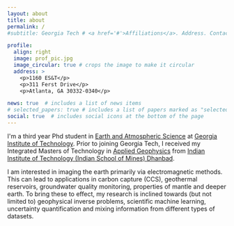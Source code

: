 ```yaml
---
layout: about
title: about
permalink: /
#subtitle: Georgia Tech # <a href='#'>Affiliations</a>. Address. Contacts. Moto. Etc.

profile:
  align: right
  image: prof_pic.jpg
  image_circular: true # crops the image to make it circular
  address: >
    <p>1160 ES&T</p>
    <p>311 Ferst Drive</p>
    <p>Atlanta, GA 30332-0340</p>

news: true  # includes a list of news items
# selected_papers: true # includes a list of papers marked as "selected={true}"
social: true  # includes social icons at the bottom of the page
---
```

I'm a third year Phd student in [Earth and Atmospheric Science](https://eas.gatech.edu/) at [Georgia Institute of Technology](https://www.gatech.edu/). Prior to joining Georgia Tech, I received my Integrated Masters of Technology in [Applied Geophysics](https://www.iitism.ac.in) from [Indian Institute of Technology (Indian School of Mines) Dhanbad](https://www.iitism.ac.in/index.php/Departments/dept_agp).

I am interested in imaging the earth primarily via electromagnetic methods. This can lead to applications in carbon capture (CCS), geothermal reservoirs, groundwater quality monitoring, properties of mantle and deeper earth. To bring these to effect, my research is inclined towards (but not limited to) geophysical inverse problems, scientific machine learning, uncertainty quantification and mixing information from different types of datasets.

<!-- Write your biography here. Tell the world about yourself. Link to your favorite [subreddit](http://reddit.com). You can put a picture in, too. The code is already in, just name your picture `prof_pic.jpg` and put it in the `img/` folder.

Put your address / P.O. box / other info right below your picture. You can also disable any these elements by editing `profile` property of the YAML header of your `_pages/about.md`. Edit `_bibliography/papers.bib` and Jekyll will render your [publications page](/al-folio/publications/) automatically.

Link to your social media connections, too. This theme is set up to use [Font Awesome icons](http://fortawesome.github.io/Font-Awesome/) and [Academicons](https://jpswalsh.github.io/academicons/), like the ones below. Add your Facebook, Twitter, LinkedIn, Google Scholar, or just disable all of them. -->
